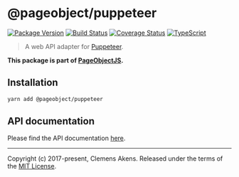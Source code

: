 # @pageobject/puppeteer

[![Package Version][badge-npm-image]][badge-npm-link]
[![Build Status][badge-travis-image]][badge-travis-link]
[![Coverage Status][badge-coveralls-image]][badge-coveralls-link]
[![TypeScript][badge-typescript-image]][badge-typescript-link]

> A web API adapter for [Puppeteer][external-puppeteer].

**This package is part of [PageObjectJS][internal-homepage].**

## Installation

```sh
yarn add @pageobject/puppeteer
```

## API documentation

Please find the API documentation [here][internal-api-puppeteer].

---

Copyright (c) 2017-present, Clemens Akens. Released under the terms of the [MIT License][internal-license].

[badge-coveralls-image]: https://coveralls.io/repos/github/clebert/pageobject/badge.svg?branch=master
[badge-coveralls-link]: https://coveralls.io/github/clebert/pageobject?branch=master
[badge-npm-image]: https://img.shields.io/npm/v/@pageobject/puppeteer.svg
[badge-npm-link]: https://yarnpkg.com/en/package/@pageobject/puppeteer
[badge-travis-image]: https://travis-ci.org/clebert/pageobject.svg?branch=master
[badge-travis-link]: https://travis-ci.org/clebert/pageobject
[badge-typescript-image]: https://img.shields.io/badge/TypeScript-ready-blue.svg
[badge-typescript-link]: https://www.typescriptlang.org/
[external-puppeteer]: https://github.com/GoogleChrome/puppeteer
[internal-api-puppeteer]: https://pageobject.js.org/api/puppeteer/
[internal-homepage]: https://pageobject.js.org/
[internal-license]: https://github.com/clebert/pageobject/blob/master/LICENSE
